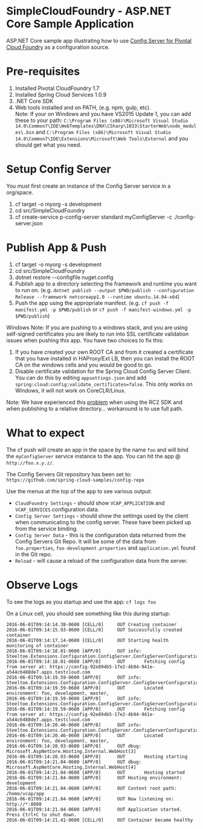 # SimpleCloudFoundry - ASP.NET Core Sample Application 
ASP.NET Core sample app illustrating how to use [Config Server for Pivotal Cloud Foundry](http://docs.pivotal.io/spring-cloud-services/config-server/) as a configuration source.

# Pre-requisites

1. Installed Pivotal CloudFoundry 1.7
2. Installed Spring Cloud Services 1.0.9
3. .NET Core SDK
4. Web tools installed and on PATH, (e.g. npm, gulp, etc).  
Note: If your on Windows and you have VS2015 Update 1, you can add these to your path: `C:\Program Files (x86)\Microsoft Visual Studio 14.0\Common7\IDE\WebTemplates\DNX\CSharp\1033\StarterWeb\node_modules\.bin` and `C:\Program Files (x86)\Microsoft Visual Studio 14.0\Common7\IDE\Extensions\Microsoft\Web Tools\External` and you should get what you need.

# Setup Config Server
You must first create an instance of the Config Server service in a org/space.

1. cf target -o myorg -s development
2. cd src/SimpleCloudFoundry
3. cf create-service p-config-server standard myConfigServer -c ./config-server.json

# Publish App & Push

1. cf target -o myorg -s development
2. cd src/SimpleCloudFoundry
3. dotnet restore --configfile nuget.config 
4. Publish app to a directory selecting the framework and runtime you want to run on. 
(e.g. `dotnet publish --output $PWD/publish --configuration Release --framework netcoreapp1.0 --runtime ubuntu.14.04-x64`)
5. Push the app using the appropriate manifest.
 (e.g. `cf push -f manifest.yml -p $PWD/publish` or `cf push -f manifest-windows.yml -p $PWD/publish`)

Windows Note: If you are pushing to a windows stack, and you are using self-signed certificates you are likely to run into SSL certificate validation issues when pushing this app. You have two choices to fix this:

1. If you have created your own ROOT CA and from it created a certificate that you have installed in HAProxy/Ext LB, then you can install the ROOT CA on the windows cells and you would be good to go.
2. Disable certificate validation for the Spring Cloud Config Server Client.  You can do this by editing `appsettings.json` and add `spring:cloud:config:validate_certificates=false`. This only works on Windows, it will not work on CoreCLR/Linux.

Note: We have experienced this [problem](https://github.com/dotnet/cli/issues/3283) when using the RC2 SDK and when publishing to a relative directory... workaround is to use full path.

# What to expect
The cf push will create an app in the space by the name `foo` and will bind the `myConfigServer` service instance to the app. You can hit the app @ `http://foo.x.y.z/`.

The Config Servers Git repository has been set to: `https://github.com/spring-cloud-samples/config-repo`

Use the menus at the top of the app to see various output:

* `CloudFoundry Settings` - should show `VCAP_APPLICATION` and `VCAP_SERVICES` configuration data.
* `Config Server Settings` - should show the settings used by the client when communicating to the config server.  These have been picked up from the service binding.
* `Config Server Data` - this is the configuration data returned from the Config Servers Git Repo. It will be some of the data from `foo.properties`, `foo-development.properties` and `application.yml` found in the Git repo.
* `Reload` - will cause a reload of the configuration data from the server.

# Observe Logs
To see the logs as you startup and use the app: `cf logs foo`

On a Linux cell, you should see something like this during startup:
```
2016-06-01T09:14:14.38-0600 [CELL/0]     OUT Creating container
2016-06-01T09:14:15.93-0600 [CELL/0]     OUT Successfully created container
2016-06-01T09:14:17.14-0600 [CELL/0]     OUT Starting health monitoring of container
2016-06-01T09:14:18.01-0600 [APP/0]      OUT info: Steeltoe.Extensions.Configuration.ConfigServer.ConfigServerConfigurationProvider[0]
2016-06-01T09:14:18.01-0600 [APP/0]      OUT       Fetching config from server at: https://config-92e894b5-17e2-4b94-941e-a544c6488de7.apps.testcloud.com
2016-06-01T09:14:19.59-0600 [APP/0]      OUT info: Steeltoe.Extensions.Configuration.ConfigServer.ConfigServerConfigurationProvider[0]
2016-06-01T09:14:19.59-0600 [APP/0]      OUT       Located environment: foo, development, master, 
2016-06-01T09:14:19.59-0600 [APP/0]      OUT info: Steeltoe.Extensions.Configuration.ConfigServer.ConfigServerConfigurationProvider[0]
2016-06-01T09:14:19.59-0600 [APP/0]      OUT       Fetching config from server at: https://config-92e894b5-17e2-4b94-941e-a544c6488de7.apps.testcloud.com
2016-06-01T09:14:20.46-0600 [APP/0]      OUT info: Steeltoe.Extensions.Configuration.ConfigServer.ConfigServerConfigurationProvider[0]
2016-06-01T09:14:20.46-0600 [APP/0]      OUT       Located environment: foo, development, master, 
2016-06-01T09:14:20.93-0600 [APP/0]      OUT dbug: Microsoft.AspNetCore.Hosting.Internal.WebHost[3]
2016-06-01T09:14:20.93-0600 [APP/0]      OUT       Hosting starting
2016-06-01T09:14:21.04-0600 [APP/0]      OUT dbug: Microsoft.AspNetCore.Hosting.Internal.WebHost[4]
2016-06-01T09:14:21.04-0600 [APP/0]      OUT       Hosting started
2016-06-01T09:14:21.04-0600 [APP/0]      OUT Hosting environment: development
2016-06-01T09:14:21.04-0600 [APP/0]      OUT Content root path: /home/vcap/app
2016-06-01T09:14:21.04-0600 [APP/0]      OUT Now listening on: http://*:8080
2016-06-01T09:14:21.04-0600 [APP/0]      OUT Application started. Press Ctrl+C to shut down.
2016-06-01T09:14:21.41-0600 [CELL/0]     OUT Container became healthy

```

